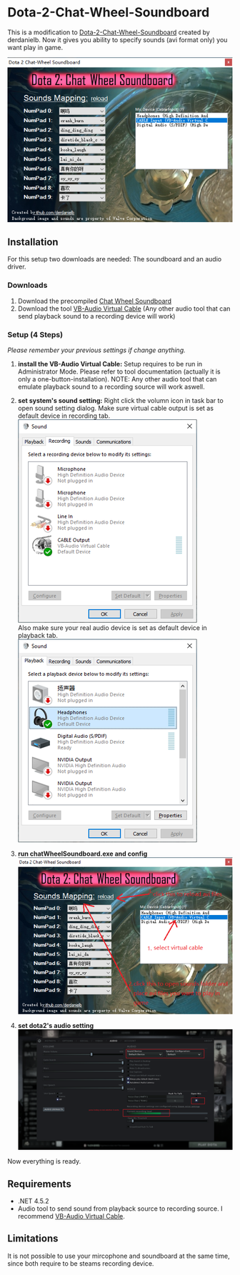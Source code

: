 # Dota-2-Chat-Wheel-Soundboard
This is a modification to [Dota-2-Chat-Wheel-Soundboard](https://github.com/derdanielb/Dota-2-Chat-Wheel-Soundboard) created by derdanielb. Now it gives you ability to specify sounds (avi format only) you want play in game.

![Soundboard](https://raw.githubusercontent.com/1pgjy-grass/Dota-2-Chat-Wheel-Soundboard/master/readme/application.png "Soundboard")

## Installation
For this setup two downloads are needed: The soundboard and an audio driver.
### Downloads

1. Download the precompiled [Chat Wheel Soundboard](https://github.com/1pgjy-grass/Dota-2-Chat-Wheel-Soundboard/releases/download/v1.1/ChatWheelSoundboard.zip)
2. Download the tool [VB-Audio Virtual Cable](https://vb-audio.com/Cable/index.htm)
(Any other audio tool that can send playback sound to a recording device will work)

### Setup (4 Steps)

*Please remember your previous settings if change anything.*

1. __install the VB-Audio Virtual Cable:__
Setup requires to be run in Administrator Mode. Please refer to tool documentation (actually it is only a one-button-installation).
NOTE: Any other audio tool that can emulate playback sound to a recording source will work aswell.


2. __set system's sound setting:__
Right click the volumn icon in task bar to open sound setting dialog. Make sure virtual cable output is set as default device in recording tab. 
![system-sound-setting-1](https://raw.githubusercontent.com/1pgjy-grass/Dota-2-Chat-Wheel-Soundboard/master/readme/system-sound-setting-1.png "system-sound-setting-1")</br>
Also make sure your real audio device is set as default device in playback tab. ![system-sound-setting-2](https://raw.githubusercontent.com/1pgjy-grass/Dota-2-Chat-Wheel-Soundboard/master/readme/system-sound-setting-2.png "system-sound-setting-2")

3. __run chatWheelSoundboard.exe and config__
![application-setting](https://raw.githubusercontent.com/1pgjy-grass/Dota-2-Chat-Wheel-Soundboard/master/readme/application-setting.png "application-setting")

4. __set dota2's audio setting__
![dota2-audio-setting](https://raw.githubusercontent.com/1pgjy-grass/Dota-2-Chat-Wheel-Soundboard/master/readme/dota2-audio-setting.png "dota2-audio-setting")

Now everything is ready.

## Requirements
- .NET 4.5.2
- Audio tool to send sound from playback source to recording source. I recommend [VB-Audio Virtual Cable](https://www.vb-audio.com/Cable/index.htm#DownloadCable).

## Limitations
It is not possible to use your mircophone and soundboard at the same time, since both require to be steams recording device.